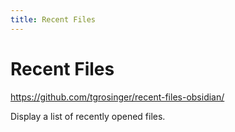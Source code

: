 ```yaml
---
title: Recent Files
---
```


# Recent Files

<https://github.com/tgrosinger/recent-files-obsidian/>

Display a list of recently opened files.
